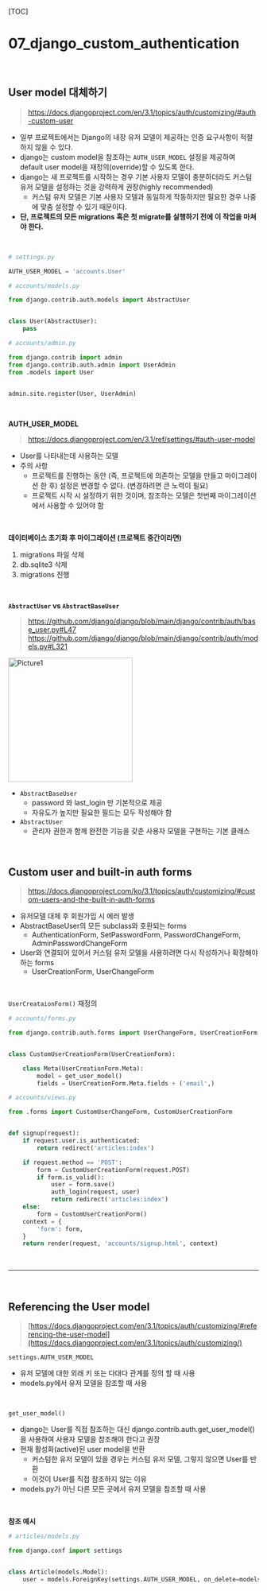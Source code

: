 [TOC]

# 07_django_custom_authentication

<br>

## User model 대체하기

> https://docs.djangoproject.com/en/3.1/topics/auth/customizing/#auth-custom-user

- 일부 프로젝트에서는 Django의 내장 유저 모델이 제공하는 인증 요구사항이 적절하지 않을 수 있다.
- django는 custom model을 참조하는 `AUTH_USER_MODEL` 설정을 제공하여 default user model을 재정의(override)할 수 있도록 한다.
- django는 새 프로젝트를 시작하는 경우 기본 사용자 모델이 충분하더라도 커스텀 유저 모델을 설정하는 것을 강력하게 권장(highly recommended)
  - 커스텀 유저 모델은 기본 사용자 모델과 동일하게 작동하지만 필요한 경우 나중에 맞춤 설정할 수 있기 때문이다.
- **단, 프로젝트의 모든 migrations 혹은 첫 migrate를 실행하기 전에 이 작업을 마쳐야 한다.**

<br>

```python
# settings.py

AUTH_USER_MODEL = 'accounts.User' 
```

```python
# accounts/models.py

from django.contrib.auth.models import AbstractUser


class User(AbstractUser):
    pass
```

```python
# accounts/admin.py

from django.contrib import admin
from django.contrib.auth.admin import UserAdmin
from .models import User


admin.site.register(User, UserAdmin)
```

<br>

**AUTH_USER_MODEL**

> https://docs.djangoproject.com/en/3.1/ref/settings/#auth-user-model

- User를 나타내는데 사용하는 모델
- 주의 사항
  - 프로젝트를 진행하는 동안 (즉, 프로젝트에 의존하는 모델을 만들고 마이그레이션 한 후) 설정은 변경할 수 없다. (변경하려면 큰 노력이 필요)
  - 프로젝트 시작 시 설정하기 위한 것이며, 참조하는 모델은 첫번째 마이그레이션에서 사용할 수 있어야 함

<br>

**데이터베이스 초기화 후 마이그레이션 (프로젝트 중간이라면)**

1. migrations 파일 삭제
2. db.sqlite3 삭제
3. migrations 진행

<br>

**`AbstractUser` vs `AbstractBaseUser`**

> https://github.com/django/django/blob/main/django/contrib/auth/base_user.py#L47
>  https://github.com/django/django/blob/main/django/contrib/auth/models.py#L321

<img width="250" alt="Picture1" src="https://user-images.githubusercontent.com/18046097/93996761-98afc300-fdcd-11ea-9ae7-3d8f90f102a8.png">

- `AbstractBaseUser`
  - password 와 last_login 만 기본적으로 제공
  - 자유도가 높지만 필요한 필드는 모두 작성해야 함
- `AbstractUser`
  - 관리자 권한과 함께 완전한 기능을 갖춘 사용자 모델을 구현하는 기본 클래스

<br>

## Custom user and built-in auth forms

> https://docs.djangoproject.com/ko/3.1/topics/auth/customizing/#custom-users-and-the-built-in-auth-forms

- 유저모델 대체 후 회원가입 시 에러 발생
- AbstractBaseUser의 모든 subclass와 호환되는 forms
  - AuthenticationForm, SetPasswordForm, PasswordChangeForm, AdminPasswordChangeForm
- User와 연결되어 있어서 커스텀 유저 모델을 사용하려면 다시 작성하거나 확장해야 하는 forms
  - UserCreationForm, UserChangeForm


<br>

`UserCreataionForm()` 재정의

```python
# accounts/forms.py

from django.contrib.auth.forms import UserChangeForm, UserCreationForm


class CustomUserCreationForm(UserCreationForm):

    class Meta(UserCreationForm.Meta):
        model = get_user_model()
        fields = UserCreationForm.Meta.fields + ('email',)
```

```python
# accounts/views.py

from .forms import CustomUserChangeForm, CustomUserCreationForm


def signup(request):
    if request.user.is_authenticated:
        return redirect('articles:index')

    if request.method == 'POST':
        form = CustomUserCreationForm(request.POST)
        if form.is_valid():
            user = form.save()
            auth_login(request, user)
            return redirect('articles:index')
    else:
        form = CustomUserCreationForm()
    context = {
        'form': form,
    }
    return render(request, 'accounts/signup.html', context)
```

<br>

---

<br>

## Referencing the User model

> [https://docs.djangoproject.com/en/3.1/topics/auth/customizing/#referencing-the-user-model](https://docs.djangoproject.com/en/3.1/topics/auth/customizing/)

`settings.AUTH_USER_MODEL`

- 유저 모델에 대한 외래 키 또는 다대다 관계를 정의 할 때 사용
- models.py에서 유저 모델을 참조할 때 사용

<br>

`get_user_model()`

- django는 User를 직접 참조하는 대신 django.contrib.auth.get_user_model()을 사용하여 사용자 모델을 참조해야 한다고 권장
- 현재 활성화(active)된 user model을 반환
  - 커스텀한 유저 모델이 있을 경우는 커스텀 유저 모델, 그렇지 않으면 User를 반환
  - 이것이 User를 직접 참조하지 않는 이유
- models.py가 아닌 다른 모든 곳에서 유저 모델을 참조할 때 사용

<br>

**참조 예시**

```python
# articles/models.py

from django.conf import settings


class Article(models.Model):
    user = models.ForeignKey(settings.AUTH_USER_MODEL, on_delete=models.CASCADE)
```

